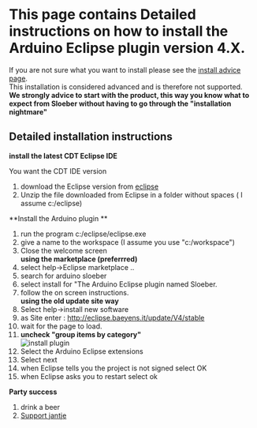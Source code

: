 This page contains Detailed instructions on how to install the Arduino Eclipse plugin version 4.X.
===

If you are not sure what you want to install please see the
[install advice page]("install_advice.shtml").  
This installation is considered advanced and is therefore not supported.  
**We strongly advice to start with the product, this way you know what to expect from Sloeber without having to go through the "installation nightmare"**


Detailed installation instructions
-----

**install the latest CDT Eclipse IDE** 

You want the CDT IDE version 

 1. download the Eclipse version from [eclipse](http://www.eclipse.org/) 
 2. Unzip the file downloaded from Eclipse in a folder without spaces ( I assume c:/eclipse) 
  
 **Install the Arduino plugin ** 
 
 1. run the program c:/eclipse/eclipse.exe
 2. give a name to the workspace (I assume you use "c:/workspace") 
 3. Close the welcome screen  
 **using the marketplace (preferrred)**  
 4. select help->Eclipse marketplace ..  
 5. search for arduino sloeber  
 6. select install for "The Arduino Eclipse plugin named Sloeber.  
 7. follow the on screen instructions.  
 **using the old update site way**  
 4. Select help->install new software  
 5. as Site enter :  http://eclipse.baeyens.it/update/V4/stable  
 6. wait for the page to load.  
 7. **uncheck "group items by category"**  
 ![install plugin](http://iloapp.baeyens.it/data/_gallery/public/6/141797573364988100_resized.png)  
 8. Select the Arduino Eclipse extensions  
 9. Select next  
 10. when Eclipse tells you the project is not signed select OK  
 11. when Eclipse asks you to restart select ok  
  
 
 **Party success**
 
 1. drink a beer
 2. [Support jantje](http://eclipse.baeyens.it/donate.html "thanks")
    

